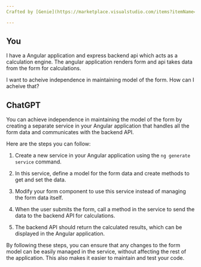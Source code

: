 ```yaml
---
Crafted by [Genie](https://marketplace.visualstudio.com/items?itemName=genieai.chatgpt-vscode)

---
```


## You

I have a Angular application and express backend api which acts as a calculation engine. The angular application renders form and api takes data from the form for calculations.

I want to acheive independence in maintaining model of the form. How can I acheive that?

## ChatGPT

You can achieve independence in maintaining the model of the form by creating a separate service in your Angular application that handles all the form data and communicates with the backend API.

Here are the steps you can follow:

1. Create a new service in your Angular application using the `ng generate service` command.

2. In this service, define a model for the form data and create methods to get and set the data.

3. Modify your form component to use this service instead of managing the form data itself.

4. When the user submits the form, call a method in the service to send the data to the backend API for calculations.

5. The backend API should return the calculated results, which can be displayed in the Angular application.

By following these steps, you can ensure that any changes to the form model can be easily managed in the service, without affecting the rest of the application. This also makes it easier to maintain and test your code.